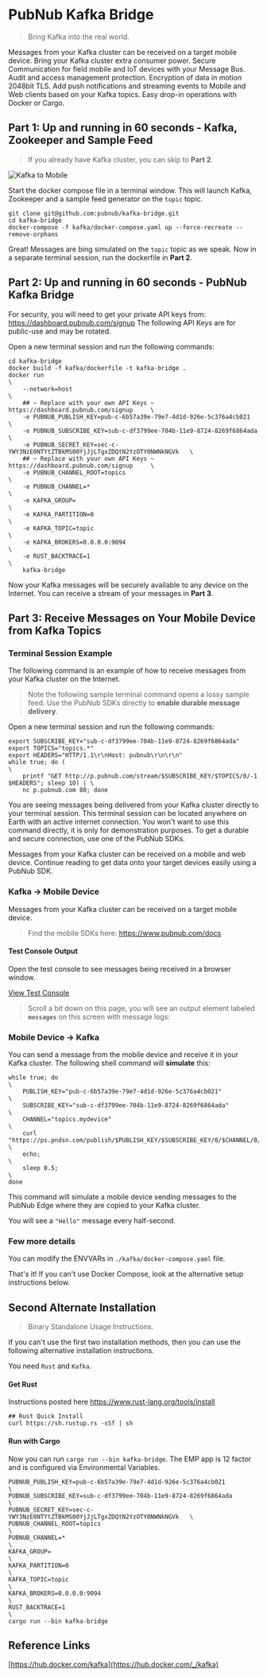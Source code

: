 # PubNub Kafka Bridge
> Bring Kafka into the real world.

Messages from your Kafka cluster can be received
on a target mobile device.
Bring your Kafka cluster extra consumer power.
Secure Communication for field mobile and IoT devices with your Message Bus.
Audit and access management protection.
Encryption of data in motion 2048bit TLS.
Add push notifications and streaming events to Mobile and Web clients
based on your Kafka topics.
Easy drop-in operations with Docker or Cargo.

## Part 1: Up and running in 60 seconds - Kafka, Zookeeper and Sample Feed

> If you already have Kafka cluster, you can skip to **Part 2**.

![Kafka to Mobile](https://i.imgur.com/aweweBQ.gif)

Start the docker compose file in a terminal window.
This will launch Kafka, Zookeeper and
a sample feed generator on the `topic` topic.

```shell
git clone git@github.com:pubnub/kafka-bridge.git
cd kafka-bridge
docker-compose -f kafka/docker-compose.yaml up --force-recreate --remove-orphans
```

Great!
Messages are bing simulated on the `topic` topic as we speak.
Now in a separate terminal session, run the dockerfile in **Part 2**.

## Part 2: Up and running in 60 seconds - PubNub Kafka Bridge

For security, you will need to get your private API keys from: 
https://dashboard.pubnub.com/signup
The following API Keys are for public-use and may be rotated.

Open a new terminal session and run the following commands:

```shell
cd kafka-bridge
docker build -f kafka/dockerfile -t kafka-bridge .
docker run                                                                        \
    --network=host                                                                \
    ## ~ Replace with your own API Keys ~ https://dashboard.pubnub.com/signup     \
    -e PUBNUB_PUBLISH_KEY=pub-c-6b57a39e-79e7-4d1d-926e-5c376a4cb021              \
    -e PUBNUB_SUBSCRIBE_KEY=sub-c-df3799ee-704b-11e9-8724-8269f6864ada            \
    -e PUBNUB_SECRET_KEY=sec-c-YWY3NzE0NTYtZTBkMS00YjJjLTgxZDQtN2YzOTY0NWNkNGVk   \
    ## ~ Replace with your own API Keys ~ https://dashboard.pubnub.com/signup     \
    -e PUBNUB_CHANNEL_ROOT=topics                                                 \
    -e PUBNUB_CHANNEL=*                                                           \
    -e KAFKA_GROUP=                                                               \
    -e KAFKA_PARTITION=0                                                          \
    -e KAFKA_TOPIC=topic                                                          \
    -e KAFKA_BROKERS=0.0.0.0:9094                                                 \
    -e RUST_BACKTRACE=1                                                           \
    kafka-bridge
```

Now your Kafka messages will be securely available to any device on the Internet.
You can receive a stream of your messages in **Part 3**.

## Part 3: Receive Messages on Your Mobile Device from Kafka Topics

### Terminal Session Example

The following command is an example of how to receive messages from
your Kafka cluster on the Internet.

> Note the following sample terminal command opens a lossy sample feed.
> Use the PubNub SDKs directly to **enable durable message delivery**.

Open a new terminal session and run the following commands:

```shell
export SUBSCRIBE_KEY="sub-c-df3799ee-704b-11e9-8724-8269f6864ada"
export TOPICS="topics.*"
export HEADERS="HTTP/1.1\r\nHost: pubnub\r\n\r\n"
while true; do (                                                                              \
    printf "GET http://p.pubnub.com/stream/$SUBSCRIBE_KEY/$TOPICS/0/-1 $HEADERS"; sleep 10) | \
    nc p.pubnub.com 80; done
```

You are seeing messages being delivered from your Kafka cluster directly to your terminal session.
This terminal session can be located anywhere on Earth with an active internet connection.
You won't want to use this command directly, it is only for demonstration purposes.
To get a durable and secure connection, use one of the PubNub SDKs.

Messages from your Kafka cluster can be received on a mobile and web device.
Continue reading to get data onto your target devices easily using a PubNub SDK.

### Kafka -> Mobile Device

Messages from your Kafka cluster can be received
on a target mobile device.

> Find the mobile SDKs here: https://www.pubnub.com/docs

#### Test Console Output

Open the test console to see messages being received in a browser window.

[View Test Console](https://www.pubnub.com//docs/console?channel=topics.*&sub=sub-c-df3799ee-704b-11e9-8724-8269f6864ada&pub=pub-c-6b57a39e-79e7-4d1d-926e-5c376a4cb021)

> Scroll a bit down on this page, you will see an output
element labeled **`messages`** on this screen with message logs:

### Mobile Device -> Kafka

You can send a message from the mobile device and receive it in your Kafka cluster.
The following shell command will **simulate** this:

```shell
while true; do                                                                                \
    PUBLISH_KEY="pub-c-6b57a39e-79e7-4d1d-926e-5c376a4cb021"                                  \
    SUBSCRIBE_KEY="sub-c-df3799ee-704b-11e9-8724-8269f6864ada"                                \
    CHANNEL="topics.mydevice"                                                                 \
    curl "https://ps.pndsn.com/publish/$PUBLISH_KEY/$SUBSCRIBE_KEY/0/$CHANNEL/0/%22Hello%22"; \
    echo;                                                                                     \
    sleep 0.5;                                                                                \
done
```

This command will simulate a mobile device sending messages to the PubNub Edge
where they are copied to your Kafka cluster.

You will see a `"Hello"` message every half-second.

### Few more details

You can modify the ENVVARs in `./kafka/docker-compose.yaml` file.

That's it!
If you can't use Docker Compose,
look at the alternative setup instructions below.

## Second Alternate Installation

> Binary Standalone Usage Instructions.

If you can't use the first two installation methods,
then you can use the following alternative installation instructions.

You need `Rust` and `Kafka`.

#### Get Rust

Instructions posted here
https://www.rust-lang.org/tools/install

```shell
## Rust Quick Install
curl https://sh.rustup.rs -sSf | sh
```

#### Run with Cargo

Now you can run `cargo run --bin kafka-bridge`.
The EMP app is 12 factor and is configured via Environmental Variables.

```shell
PUBNUB_PUBLISH_KEY=pub-c-6b57a39e-79e7-4d1d-926e-5c376a4cb021              \
PUBNUB_SUBSCRIBE_KEY=sub-c-df3799ee-704b-11e9-8724-8269f6864ada            \
PUBNUB_SECRET_KEY=sec-c-YWY3NzE0NTYtZTBkMS00YjJjLTgxZDQtN2YzOTY0NWNkNGVk   \
PUBNUB_CHANNEL_ROOT=topics                                                 \
PUBNUB_CHANNEL=*                                                           \
KAFKA_GROUP=                                                               \
KAFKA_PARTITION=0                                                          \
KAFKA_TOPIC=topic                                                          \
KAFKA_BROKERS=0.0.0.0:9094                                                 \
RUST_BACKTRACE=1                                                           \
cargo run --bin kafka-bridge
```

## Reference Links

[https://hub.docker.com/kafka](https://hub.docker.com/_/kafka)
